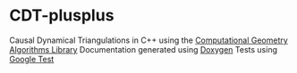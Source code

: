 CDT-plusplus
============

Causal Dynamical Triangulations in C++ using the [Computational Geometry Algorithms Library][1]
Documentation generated using [Doxygen][2]
Tests using [Google Test][3]

[1]: http://www.cgal.org 
[2]: http://www.doxygen.org
[3]: http://code.google.com/p/googletest/
